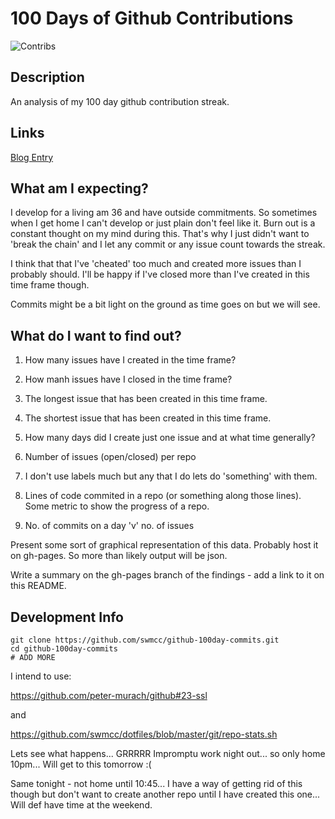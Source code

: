 # 100 Days of Github Contributions 

![Contribs](http://cl.ly/image/3H0K0h2b411F/Screen%20Shot%202015-05-12%20at%2022.44.16.png "Contrib")

## Description

An analysis of my 100 day github contribution streak.

## Links

[Blog Entry](http://www.theonlystephen.com/blog/2015/03/24/50_Day_GitHub_Streak.html) 

## What am I expecting?

I develop for a living am 36 and have outside commitments. So sometimes when I get home
I can't develop or just plain don't feel like it. Burn out is a constant thought on my 
mind during this. That's why I just didn't want to 'break the chain' and I let any commit
or any issue count towards the streak. 

I think that that I've 'cheated' too much and created more issues than I probably should. 
I'll be happy if I've closed more than I've created in this time frame though.

Commits might be a bit light on the ground as time goes on but we will see.

## What do I want to find out?

1. How many issues have I created in the time frame?

2. How manh issues have I closed in the time frame?

3. The longest issue that has been created in this time frame.

4. The shortest issue that has been created in this time frame.

5. How many days did I create just one issue and at what time generally?

6. Number of issues (open/closed) per repo

7. I don't use labels much but any that I do lets do 'something' with them.

8. Lines of code commited in a repo (or something along those lines). Some metric to show the progress of a repo.

9. No. of commits on a day 'v' no. of issues

Present some sort of graphical representation of this data. Probably host it on gh-pages. So more than likely output will be json. 

Write a summary on the gh-pages branch of the findings - add a link to it on this README.

## Development Info

```
git clone https://github.com/swmcc/github-100day-commits.git 
cd github-100day-commits 
# ADD MORE
```

I intend to use:

https://github.com/peter-murach/github#23-ssl

and

https://github.com/swmcc/dotfiles/blob/master/git/repo-stats.sh

Lets see what happens... GRRRRR Impromptu work night out... so only home 10pm... Will get to this tomorrow :(

Same tonight - not home until 10:45... I have a way of getting rid of this though but don't want to create another repo until I have created this one... Will def have time at the weekend.
